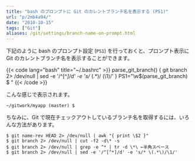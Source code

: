 ```yaml
---
title: "bash のプロンプトに Git のカレントブランチ名を表示する (PS1)"
url: "p/2mb4a94/"
date: "2010-10-15"
tags: ["Git"]
aliases: /git/settings/branch-name-on-prompt.html
---
```


下記のように bash のプロンプト設定 (`PS1`) を行っておくと、プロンプト表示に Git のカレントブランチ名を表示することができます。

{{< code lang="bash" title="~/.bashrc" >}}
parse_git_branch() {
    git branch 2> /dev/null | sed -e '/^[^*]/d' -e 's/* \(.*\)/ (\1)/'
}
PS1="\w\$(parse_git_branch) $ "
{{< /code >}}

こんな感じで表示されます。

```
~/gitwork/myapp (master) $
```


ちなみに、Git で現在チェックアウトしているブランチ名を取得するには、いろんな方法があります。

```console
$ git name-rev HEAD 2> /dev/null | awk "{ print \$2 }"
$ git branch 2> /dev/null | cut -f2 -d\* -s
$ git branch 2> /dev/null | grep -e ^* | tr -d \*\ ←半角スペース
$ git branch 2> /dev/null | sed -e '/^[^*]/d' -e 's/* \(.*\)/\1/'
```


